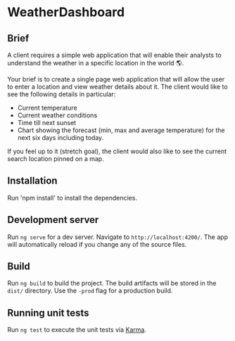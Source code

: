 # WeatherDashboard

## Brief

A client requires a simple web application that will enable their analysts to understand the weather in a specific location in the world 🌎.

Your brief is to create a single page web application that will allow the user to enter a location and view weather details about it. The client would like to see the following details in particular:

- Current temperature
- Current weather conditions
- Time till next sunset
- Chart showing the forecast (min, max and average temperature) for the next six days including today.

If you feel up to it (stretch goal), the client would also like to see the current search location pinned on a map.

## Installation

Run 'npm install' to install the dependencies.

## Development server

Run `ng serve` for a dev server. Navigate to `http://localhost:4200/`. The app will automatically reload if you change any of the source files.

## Build

Run `ng build` to build the project. The build artifacts will be stored in the `dist/` directory. Use the `-prod` flag for a production build.

## Running unit tests

Run `ng test` to execute the unit tests via [Karma](https://karma-runner.github.io).
